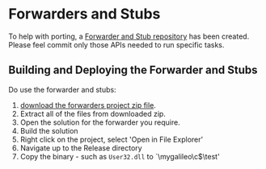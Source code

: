 Forwarders and Stubs
==========
To help with porting, a [Forwarder and Stub repository](http://github.com/ms-iot/forwarders) has been created. Please feel commit only those APIs needed to run specific tasks. 

## Building and Deploying the Forwarder and Stubs
Do use the forwarder and stubs:

1. [download the forwarders project zip file](https://github.com/ms-iot/forwarders/archive/master.zip). 
1. Extract all of the files from downloaded zip.
1. Open the solution for the forwarder you require.
1. Build the solution
1. Right click on the project, select 'Open in File Explorer'
1. Navigate up to the Release directory
1. Copy the binary - such as `User32.dll` to `\\mygalileo\c$\test'

